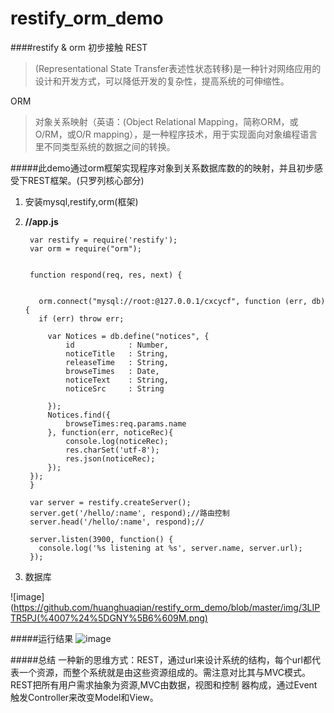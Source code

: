 # restify_orm_demo
####restify & orm 初步接触
REST
>(Representational State Transfer表述性状态转移)是一种针对网络应用的设计和开发方式，可以降低开发的复杂性，提高系统的可伸缩性。
>
ORM 
>对象关系映射（英语：(Object Relational Mapping，简称ORM，或O/RM，或O/R mapping），是一种程序技术，用于实现面向对象编程语言里不同类型系统的数据之间的转换。

#####此demo通过orm框架实现程序对象到关系数据库数的的映射，并且初步感受下REST框架。(只罗列核心部分)
1. 安装mysql,restify,orm(框架)
2. **//app.js**

		var restify = require('restify');
		var orm = require("orm");
		
		
		function respond(req, res, next) {
		  
		
		  orm.connect("mysql://root:@127.0.0.1/cxcycf", function (err, db) {
		  if (err) throw err;
		 
		    var Notices = db.define("notices", {
		        id            : Number,
		        noticeTitle   : String,
		        releaseTime   : String, 
		        browseTimes   : Date,
		        noticeText    : String, 
		        noticeSrc     : String 
		    
		    });
		    Notices.find({
		    	browseTimes:req.params.name
		    }, function(err, noticeRec){
		    	console.log(noticeRec);
		    	res.charSet('utf-8');
		    	res.json(noticeRec);
		    });
		});
		}
		
		var server = restify.createServer();
		server.get('/hello/:name', respond);//路由控制
		server.head('/hello/:name', respond);//
		
		server.listen(3900, function() {
		  console.log('%s listening at %s', server.name, server.url);
		});
3. 数据库

![image](https://github.com/huanghuaqian/restify_orm_demo/blob/master/img/3LIPTR5PJ(%4007%24%5DGNY%5B6%609M.png)

#####运行结果
![image](https://github.com/huanghuaqian/restify_orm_demo/blob/master/img/3LIPTR5PJ@07%24%5DGNY%5B6%609M.png)


#####总结
一种新的思维方式：REST，通过url来设计系统的结构，每个url都代表一个资源，而整个系统就是由这些资源组成的。需注意对比其与MVC模式。REST把所有用户需求抽象为资源,MVC由数据，视图和控制 器构成，通过Event触发Controller来改变Model和View。

